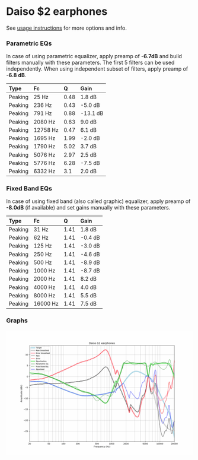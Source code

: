 # Daiso $2 earphones
See [usage instructions](https://github.com/jaakkopasanen/AutoEq#usage) for more options and info.

### Parametric EQs
In case of using parametric equalizer, apply preamp of **-6.7dB** and build filters manually
with these parameters. The first 5 filters can be used independently.
When using independent subset of filters, apply preamp of **-6.8 dB**.

| Type    | Fc       |    Q | Gain     |
|:--------|:---------|:-----|:---------|
| Peaking | 25 Hz    | 0.48 | 1.8 dB   |
| Peaking | 236 Hz   | 0.43 | -5.0 dB  |
| Peaking | 791 Hz   | 0.88 | -13.1 dB |
| Peaking | 2080 Hz  | 0.63 | 9.0 dB   |
| Peaking | 12758 Hz | 0.47 | 6.1 dB   |
| Peaking | 1695 Hz  | 1.99 | -2.0 dB  |
| Peaking | 1790 Hz  | 5.02 | 3.7 dB   |
| Peaking | 5076 Hz  | 2.97 | 2.5 dB   |
| Peaking | 5776 Hz  | 6.28 | -7.5 dB  |
| Peaking | 6332 Hz  | 3.1  | 2.0 dB   |

### Fixed Band EQs
In case of using fixed band (also called graphic) equalizer, apply preamp of **-8.0dB**
(if available) and set gains manually with these parameters.

| Type    | Fc       |    Q | Gain    |
|:--------|:---------|:-----|:--------|
| Peaking | 31 Hz    | 1.41 | 1.8 dB  |
| Peaking | 62 Hz    | 1.41 | -0.4 dB |
| Peaking | 125 Hz   | 1.41 | -3.0 dB |
| Peaking | 250 Hz   | 1.41 | -4.6 dB |
| Peaking | 500 Hz   | 1.41 | -8.9 dB |
| Peaking | 1000 Hz  | 1.41 | -8.7 dB |
| Peaking | 2000 Hz  | 1.41 | 8.2 dB  |
| Peaking | 4000 Hz  | 1.41 | 4.0 dB  |
| Peaking | 8000 Hz  | 1.41 | 5.5 dB  |
| Peaking | 16000 Hz | 1.41 | 7.5 dB  |

### Graphs
![](./Daiso%20$2%20earphones.png)